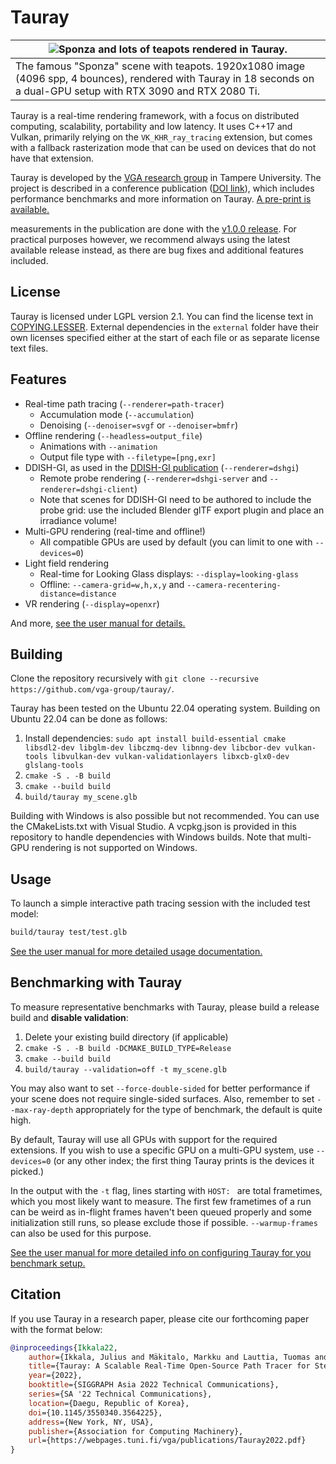 Tauray
=======

|![Sponza and lots of teapots rendered in Tauray.](docs/images/teapot_sponza.png)                                                                          |
|----------------------------------------------------------------------------------------------------------------------------------------------------------|
| The famous "Sponza" scene with teapots. 1920x1080 image (4096 spp, 4 bounces), rendered with Tauray in 18 seconds on a dual-GPU setup with RTX 3090 and RTX 2080 Ti. |

Tauray is a real-time rendering framework, with a focus on distributed computing, scalability,
portability and low latency. It uses C++17 and Vulkan, primarily relying on the `VK_KHR_ray_tracing`
extension, but comes with a fallback rasterization mode that can be used on devices that
do not have that extension.

Tauray is developed by the [VGA research group](https://webpages.tuni.fi/vga/)
in Tampere University. The project is described in a conference publication ([DOI link](https://doi.org/10.1145/3550340.3564225)),
which includes performance benchmarks and more information on Tauray.
[A pre-print is available.](https://webpages.tuni.fi/vga/publications/Tauray2022.pdf)

measurements in the publication are done with the [v1.0.0 release](https://github.com/vga-group/tauray/releases/tag/v1.0.0).
For practical purposes however, we recommend always using the latest available
release instead, as there are bug fixes and additional features included.

## License

Tauray is licensed under LGPL version 2.1. You can find the license text in
[COPYING.LESSER](COPYING.LESSER). External dependencies in the `external`
folder have their own licenses specified either at the start of each file or as
separate license text files.

## Features

- Real-time path tracing (`--renderer=path-tracer`)
  - Accumulation mode (`--accumulation`)
  - Denoising (`--denoiser=svgf` or `--denoiser=bmfr`)
- Offline rendering (`--headless=output_file`)
  - Animations with `--animation`
  - Output file type with `--filetype=[png,exr]`
- DDISH-GI, as used in the [DDISH-GI publication](https://doi.org/10.1007/978-3-030-89029-2_34) (`--renderer=dshgi`)
  - Remote probe rendering (`--renderer=dshgi-server` and `--renderer=dshgi-client`)
  - Note that scenes for DDISH-GI need to be authored to include the probe grid:
    use the included Blender glTF export plugin and place an irradiance volume!
- Multi-GPU rendering (real-time and offline!)
  - All compatible GPUs are used by default (you can limit to one with `--devices=0`)
- Light field rendering
  - Real-time for Looking Glass displays: `--display=looking-glass`
  - Offline: `--camera-grid=w,h,x,y` and `--camera-recentering-distance=distance`
- VR rendering (`--display=openxr`)

And more, [see the user manual for details.](docs/tauray_user_manual.pdf)

## Building

Clone the repository recursively with
`git clone --recursive https://github.com/vga-group/tauray/`.

Tauray has been tested on the Ubuntu 22.04 operating system. Building on Ubuntu
22.04 can be done as follows:

1. Install dependencies: `sudo apt install build-essential cmake libsdl2-dev libglm-dev libczmq-dev libnng-dev libcbor-dev vulkan-tools libvulkan-dev vulkan-validationlayers libxcb-glx0-dev glslang-tools`
2. `cmake -S . -B build`
3. `cmake --build build`
4. `build/tauray my_scene.glb`

Building with Windows is also possible but not recommended. You can use the
CMakeLists.txt with Visual Studio. A vcpkg.json is provided in this repository
to handle dependencies with Windows builds. Note that multi-GPU rendering is not
supported on Windows.

## Usage

To launch a simple interactive path tracing session with the included test model:

```bash
build/tauray test/test.glb
```

[See the user manual for more detailed usage documentation.](docs/tauray_user_manual.pdf)

## Benchmarking with Tauray

To measure representative benchmarks with Tauray, please build a release build
and **disable validation**:

1. Delete your existing build directory (if applicable)
2. `cmake -S . -B build -DCMAKE_BUILD_TYPE=Release`
3. `cmake --build build`
4. `build/tauray --validation=off -t my_scene.glb`

You may also want to set `--force-double-sided` for better performance if your
scene does not require single-sided surfaces. Also, remember to set
`--max-ray-depth` appropriately for the type of benchmark, the default is quite
high.

By default, Tauray will use all GPUs with support for the required extensions.
If you wish to use a specific GPU on a multi-GPU system, use `--devices=0` (or
any other index; the first thing Tauray prints is the devices it picked.)

In the output with the `-t` flag, lines starting with `HOST: ` are total
frametimes, which you most likely want to measure. The first few frametimes of
a run can be weird as in-flight frames haven't been queued properly and some
initialization still runs, so please exclude those if possible.
`--warmup-frames` can also be used for this purpose.

[See the user manual for more detailed info on configuring Tauray for you benchmark setup.](docs/tauray_user_manual.pdf)

## Citation

If you use Tauray in a research paper, please cite our forthcoming paper with the
format below:

```bibtex
@inproceedings{Ikkala22,
    author={Ikkala, Julius and Mäkitalo, Markku and Lauttia, Tuomas and Leria, Erwan and Jääskeläinen, Pekka},
    title={Tauray: A Scalable Real-Time Open-Source Path Tracer for Stereo and Light Field Displays},
    year={2022},
    booktitle={SIGGRAPH Asia 2022 Technical Communications},
    series={SA '22 Technical Communications},
    location={Daegu, Republic of Korea},
    doi={10.1145/3550340.3564225},
    address={New York, NY, USA},
    publisher={Association for Computing Machinery},
    url={https://webpages.tuni.fi/vga/publications/Tauray2022.pdf}
}
```
